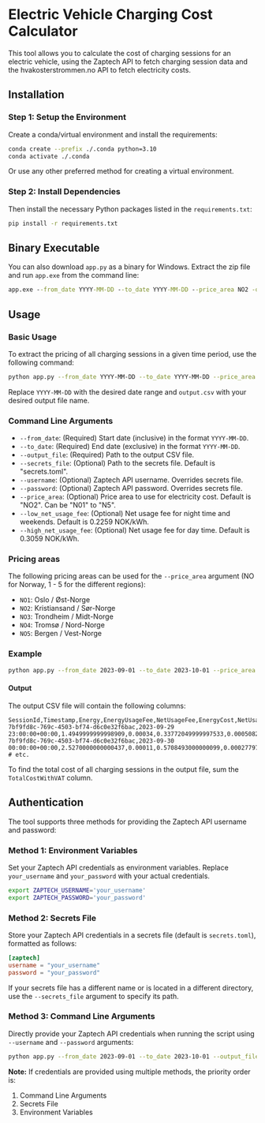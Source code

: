 # Electric Vehicle Charging Cost Calculator

This tool allows you to calculate the cost of charging sessions for an electric vehicle, using the Zaptech API to fetch charging session data and the hvakosterstrommen.no API to fetch electricity costs.

## Installation

### Step 1: Setup the Environment
Create a conda/virtual environment and install the requirements:

```bash
conda create --prefix ./.conda python=3.10
conda activate ./.conda
```
Or use any other preferred method for creating a virtual environment.

### Step 2: Install Dependencies
Then install the necessary Python packages listed in the `requirements.txt`:

```bash
pip install -r requirements.txt
```

## Binary Executable

You can also download `app.py` as a binary for Windows. Extract the zip file and run `app.exe` from the command line:

```bat
app.exe --from_date YYYY-MM-DD --to_date YYYY-MM-DD --price_area NO2 -output_file output.csv
```

## Usage

### Basic Usage
To extract the pricing of all charging sessions in a given time period, use the following command:

```bash
python app.py --from_date YYYY-MM-DD --to_date YYYY-MM-DD --price_area NO2 -output_file output.csv
```
Replace `YYYY-MM-DD` with the desired date range and `output.csv` with your desired output file name.

### Command Line Arguments

- `--from_date`: (Required) Start date (inclusive) in the format `YYYY-MM-DD`.
- `--to_date`: (Required) End date (exclusive) in the format `YYYY-MM-DD`.
- `--output_file`: (Required) Path to the output CSV file.
- `--secrets_file`: (Optional) Path to the secrets file. Default is "secrets.toml".
- `--username`: (Optional) Zaptech API username. Overrides secrets file.
- `--password`: (Optional) Zaptech API password. Overrides secrets file.
- `--price_area`: (Optional) Price area to use for electricity cost. Default is "NO2". Can be "N01" to "N5".
- `--low_net_usage_fee`: (Optional) Net usage fee for night time and weekends. Default is 0.2259 NOK/kWh.
- `--high_net_usage_fee`: (Optional) Net usage fee for day time. Default is 0.3059 NOK/kWh.

### Pricing areas

The following pricing areas can be used for the `--price_area` argument (NO for Norway, 1 - 5 for the different regions):

- `NO1`: Oslo / Øst-Norge
- `NO2`: Kristiansand / Sør-Norge
- `NO3`: Trondheim / Midt-Norge
- `NO4`: Tromsø / Nord-Norge
- `NO5`: Bergen / Vest-Norge

### Example
```bash
python app.py --from_date 2023-09-01 --to_date 2023-10-01 --price_area NO2 --output_file output.csv
```

#### Output
The output CSV file will contain the following columns:
```csv
SessionId,Timestamp,Energy,EnergyUsageFee,NetUsageFee,EnergyCost,NetUsageCost,TotalCostNoVat,TotalCostWithVAT,CostCurrency
7bf9fd8c-769c-4503-bf74-d6c0e32f6bac,2023-09-29 23:00:00+00:00,1.4949999999998909,0.00034,0.33772049999997533,0.000508299999999963,0.33772049999997533,0.3382287999999753,0.42278599999996913,NOK
7bf9fd8c-769c-4503-bf74-d6c0e32f6bac,2023-09-30 00:00:00+00:00,2.5270000000000437,0.00011,0.5708493000000099,0.0002779700000000048,0.5708493000000099,0.5711272700000098,0.7139090875000123,NOK
# etc.
```
To find the total cost of all charging sessions in the output file, sum the `TotalCostWithVAT` column.

## Authentication

The tool supports three methods for providing the Zaptech API username and password:

### Method 1: Environment Variables
Set your Zaptech API credentials as environment variables. Replace `your_username` and `your_password` with your actual credentials.
```bash
export ZAPTECH_USERNAME='your_username'
export ZAPTECH_PASSWORD='your_password'
```

### Method 2: Secrets File
Store your Zaptech API credentials in a secrets file (default is `secrets.toml`), formatted as follows:

```toml
[zaptech]
username = "your_username"
password = "your_password"
```
If your secrets file has a different name or is located in a different directory, use the `--secrets_file` argument to specify its path.

### Method 3: Command Line Arguments
Directly provide your Zaptech API credentials when running the script using `--username` and `--password` arguments:

```bash
python app.py --from_date 2023-09-01 --to_date 2023-10-01 --output_file output.csv --username your_username --password your_password
```

**Note:** If credentials are provided using multiple methods, the priority order is: 
1. Command Line Arguments
2. Secrets File
3. Environment Variables